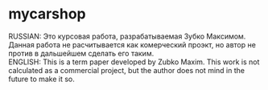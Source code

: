 # mycarshop
RUSSIAN:
Это курсовая работа, разрабатываемая Зубко Максимом. Данная работа не расчитывается как комерческий проэкт, но автор не против в дальшейшем сделать его таким.	
ENGLISH:
This is a term paper developed by Zubko Maxim. This work is not calculated as a commercial project, but the author does not mind in the future to make it so.
